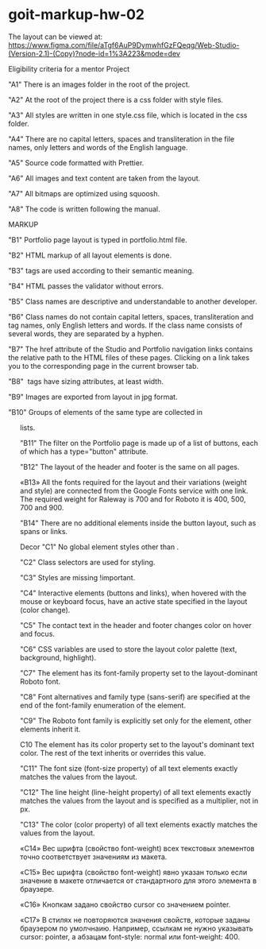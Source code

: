 # goit-markup-hw-02

The layout can be viewed at: https://www.figma.com/file/aTgf6AuP9DymwhfGzFQeqg/Web-Studio-(Version-2.1)-(Copy)?node-id=1%3A223&mode=dev

Eligibility criteria for a mentor
Project

"A1" There is an images folder in the root of the project.

"A2" At the root of the project there is a css folder with style files.

"A3" All styles are written in one style.css file, which is located in the css folder.

"A4" There are no capital letters, spaces and transliteration in the file names, only letters and words of the English language.

"A5" Source code formatted with Prettier.

"A6" All images and text content are taken from the layout.

"A7" All bitmaps are optimized using squoosh.

"A8" The code is written following the manual.

MARKUP

"B1" Portfolio page layout is typed in portfolio.html file.

"B2" HTML markup of all layout elements is done.

"B3" tags are used according to their semantic meaning.

"B4" HTML passes the validator without errors.

"B5" Class names are descriptive and understandable to another developer.

"B6" Class names do not contain capital letters, spaces, transliteration and tag names, only English letters and words. If the class name consists of several words, they are separated by a hyphen.

"B7" The href attribute of the Studio and Portfolio navigation links contains the relative path to the HTML files of these pages. Clicking on a link takes you to the corresponding page in the current browser tab.

"B8" <img> tags have sizing attributes, at least width.

"B9" Images are exported from layout in jpg format.

"B10" Groups of elements of the same type are collected in <ul> lists.

"B11" The filter on the Portfolio page is made up of a list of buttons, each of which has a type="button" attribute.

"B12" The layout of the header and footer is the same on all pages.

«B13» All the fonts required for the layout and their variations (weight and style) are connected from the Google Fonts service with one link. The required weight for Raleway is 700 and for Roboto it is 400, 500, 700 and 900.

"B14" There are no additional elements inside the button layout, such as spans or links.

Decor
"C1" No global element styles other than <body>.

"C2" Class selectors are used for styling.

"C3" Styles are missing !important.

"C4" Interactive elements (buttons and links), when hovered with the mouse or keyboard focus, have an active state specified in the layout (color change).

"C5" The contact text in the header and footer changes color on hover and focus.

"C6" CSS variables are used to store the layout color palette (text, background, highlight).

"C7" The <body> element has its font-family property set to the layout-dominant Roboto font.

"C8" Font alternatives and family type (sans-serif) are specified at the end of the font-family enumeration of the <body> element.

"C9" The Roboto font family is explicitly set only for the <body> element, other elements inherit it.

C10 The <body> element has its color property set to the layout's dominant text color. The rest of the text inherits or overrides this value.

"С11" The font size (font-size property) of all text elements exactly matches the values ​​from the layout.

"C12" The line height (line-height property) of all text elements exactly matches the values ​​from the layout and is specified as a multiplier, not in px.

"C13" The color (color property) of all text elements exactly matches the values ​​from the layout.

«С14» Вес шрифта (свойство font-weight) всех текстовых элементов точно соответствует значениям из макета.

«С15» Вес шрифта (свойство font-weight) явно указан только если значение в макете отличается от стандартного для этого элемента в браузере.

«С16» Кнопкам задано свойство cursor со значением pointer.

«С17» В стилях не повторяются значения свойств, которые заданы браузером по умолчнаию. Например, ссылкам не нужно указывать cursor: pointer, а абзацам font-style: normal или font-weight: 400.
